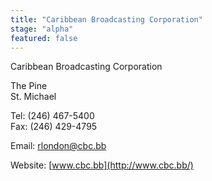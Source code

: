 ```yaml
---
title: "Caribbean Broadcasting Corporation"
stage: "alpha"
featured: false
---
```


Caribbean Broadcasting Corporation

The Pine  
St. Michael

Tel: (246) 467-5400  
Fax: (246) 429-4795

Email: [rlondon@cbc.bb](mailto:rlondon@cbc.bb)  
  
Website: [www.cbc.bb](http://www.cbc.bb/)